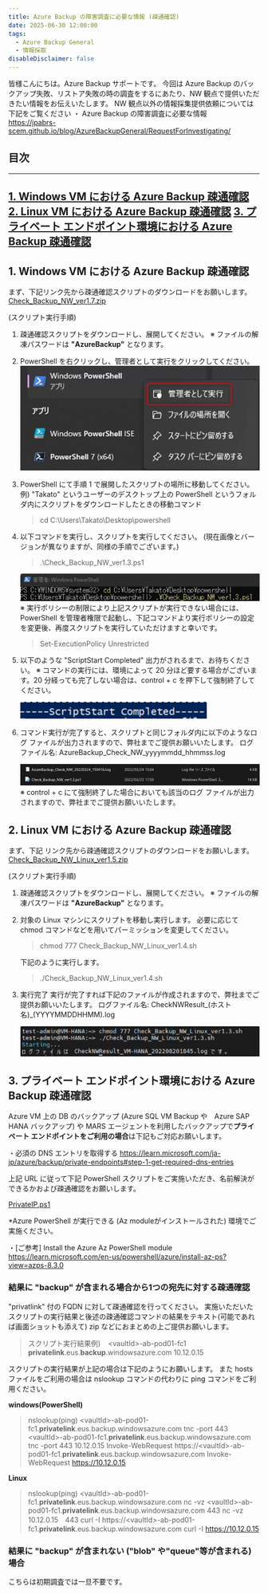 ```yaml
---
title: Azure Backup の障害調査に必要な情報 (疎通確認)
date: 2025-06-30 12:00:00
tags:
  - Azure Backup General
  - 情報採取
disableDisclaimer: false
---
```


<!-- more -->
皆様こんにちは。Azure Backup サポートです。
今回は Azure Backup のバックアップ失敗、リストア失敗の時の調査をするにあたり、NW 観点で提供いただきたい情報をお伝えいたします。
NW 観点以外の情報採集提供依頼については下記をご覧ください
・ Azure Backup の障害調査に必要な情報
　 https://jpabrs-scem.github.io/blog/AzureBackupGeneral/RequestForInvestigating/

## 目次
-----------------------------------------------------------
[1. Windows VM における Azure Backup 疎通確認](#1)
[2. Linux VM における Azure Backup 疎通確認](#2)
[3. プライベート エンドポイント環境における Azure Backup 疎通確認](#3)
-----------------------------------------------------------


## 1. Windows VM における Azure Backup 疎通確認<a id="1"></a>
まず、下記リンク先から疎通確認スクリプトのダウンロードをお願いします。
[Check_Backup_NW_ver1.7.zip](https://github.com/jpabrs-scem/blog/files/11648460/Check_Backup_NW_ver1.7.zip)
 

(スクリプト実行手順)
1. 疎通確認スクリプトをダウンロードし、展開してください。
   ※ ファイルの解凍パスワードは **"AzureBackup"** となります。

2. PowerShell を右クリックし、管理者として実行をクリックしてください。
   ![](./RequestForInvestigatingNW/RequestForInvestigatingNW_01.png)

3. PowerShell にて手順 1 で展開したスクリプトの場所に移動してください。
   例) "Takato" というユーザーのデスクトップ上の PowerShell というフォルダ内にスクリプトをダウンロードしたときの移動コマンド
   > cd C:\Users\Takato\Desktop\powershell
 
4. 以下コマンドを実行し、スクリプトを実行してください。
   (現在画像とバージョンが異なりますが、同様の手順でございます。)
   > .\Check_Backup_NW_ver1.3.ps1

   ![](./RequestForInvestigatingNW/RequestForInvestigatingNW_02.png)
   ※ 実行ポリシーの制限により上記スクリプトが実行できない場合には、PowerShell を管理者権限で起動し、下記コマンドより実行ポリシーの設定を変更後、再度スクリプトを実行していただけますと幸いです。
   > Set-ExecutionPolicy Unrestricted
 
5. 以下のような "ScriptStart Completed" 出力がされるまで、お待ちください。
   ※ コマンドの実行には、環境によって 20 分ほど要する場合がございます。20 分経っても完了しない場合は、control + c を押下して強制終了してください。

   ![](./RequestForInvestigatingNW/RequestForInvestigatingNW_03.png)
 
6. コマンド実行が完了すると、スクリプトと同じフォルダ内に以下のようなログ ファイルが出力されますので、弊社までご提供お願いいたします。
   ログファイル名: AzureBackup_Check_NW_yyyymmdd_hhmmss.log

   ![](./RequestForInvestigatingNW/RequestForInvestigatingNW_04.png)
   ※ control + c にて強制終了した場合においても該当のログ ファイルが出力されますので、弊社までご提供お願いいたします。


## 2. Linux VM における Azure Backup 疎通確認<a id="2"></a>

まず、下記 リンク先から疎通確認スクリプトのダウンロードをお願いします。
[Check_Backup_NW_Linux_ver1.5.zip](https://github.com/jpabrs-scem/blog/files/13433813/Check_Backup_NW_Linux_ver1.5.zip)

(スクリプト実行手順)
1. 疎通確認スクリプトをダウンロードし、展開してください。
   ※ ファイルの解凍パスワードは **"AzureBackup"** となります。

2. 対象の Linux マシンにスクリプトを移動し実行します。
   必要に応じて chmod コマンドなどを用いてパーミッションを変更してください。
   > chmod 777 Check_Backup_NW_Linux_ver1.4.sh 

   下記のように実行します。
   > ./Check_Backup_NW_Linux_ver1.4.sh

3. 実行完了
   実行が完了すれば下記のファイルが作成されますので、弊社までご提供お願いいたします。
   ログファイル名: CheckNWResult_(ホスト名)_(YYYYMMDDHHMM).log

   ![](./RequestForInvestigatingNW/RequestForInvestigatingNW_05.png)


## 3. プライベート エンドポイント環境における Azure Backup 疎通確認<a id="3"></a>
 Azure VM 上の DB のバックアップ (Azure  SQL VM Backup や　Azure SAP HANA バックアップ) や MARS エージェントを利用したバックアップで**プライベート エンドポイントをご利用の場合**は下記もご対応お願いします。

・必須の DNS エントリを取得する
https://learn.microsoft.com/ja-jp/azure/backup/private-endpoints#step-1-get-required-dns-entries

上記 URL に従って下記  PowerShell スクリプトをご実施いただき、名前解決ができるかおよび疎通確認をお願いします。

[PrivateIP.ps1](https://download.microsoft.com/download/1/2/6/126a410b-0e06-45ed-b2df-84f353034fa1/PrivateIP.ps1)

\*Azure PowerShell が実行できる (Az moduleがインストールされた) 環境でご実施ください。

・[ご参考] Install the Azure Az PowerShell module
https://learn.microsoft.com/en-us/powershell/azure/install-az-ps?view=azps-8.3.0



### 結果に "backup" が含まれる場合から1つの宛先に対する疎通確認
"privatlink" 付の FQDN に対して疎通確認を行ってください。
実施いただいたスクリプトの実行結果と後述の疎通確認コマンドの結果をテキスト(可能であれば画面ショットも添えて) zip などにおまとめの上ご提供お願いします。


>スクリプト実行結果例)
` ` \<vaultId>-ab-pod01-fc1      **privatelink**.eus.**backup**.windowsazure.com     10.12.0.15

スクリプトの実行結果が上記の場合は下記のようにお願いします。
また hosts ファイルをご利用の場合は nslookup コマンドの代わりに ping コマンドをご利用ください。

**windows(PowerShell)**
> nslookup(ping) \<vaultId>-ab-pod01-fc1.**privatelink**.eus.backup.windowsazure.com
> tnc -port 443 \<vaultId>-ab-pod01-fc1.**privatelink**.eus.backup.windowsazure.com
> tnc -port 443 10.12.0.15
>Invoke-WebRequest https://\<vaultId>-ab-pod01-fc1.**privatelink**.eus.backup.windowsazure.com
>Invoke-WebRequest https://10.12.0.15

**Linux**
> nslookup(ping) \<vaultId>-ab-pod01-fc1.**privatelink**.eus.backup.windowsazure.com
> nc -vz \<vaultId>-ab-pod01-fc1.**privatelink**.eus.backup.windowsazure.com 443
> nc -vz  10.12.0.15　443
> curl -I https://\<vaultId>-ab-pod01-fc1.**privatelink**.eus.backup.windowsazure.com
> curl -I https://10.12.0.15 

### 結果に "backup" が含まれない ("blob" や"queue"等が含まれる) 場合
こちらは初期調査では一旦不要です。